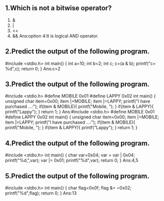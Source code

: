 ## 1.Which is not a bitwise operator?
1. &
2. |
3. <<
4. &&
Ans:option 4:It is logical AND operator.
## 2.Predict the output of the following program.
#include <stdio.h>
int main()
{
int a=10;
int b=2;
int c;
c=(a & b);
printf("c= %d",c);
return 0;
}
Ans:c=2
## 3.Predict the output of the following program.
#include <stdio.h>
#define MOBILE 0x01
#define LAPPY 0x02
int main()
{
unsigned char item=0x00;
item |=MOBILE;
item |=LAPPY;
printf("I have purchased ...:");
if(item & MOBILE){
printf("Mobile, ");
}
if(item & LAPPY){
printf("Lappy");
}
return 1;
}
Ans:#include <stdio.h>
#define MOBILE 0x01
#define LAPPY 0x02
int main()
{
unsigned char item=0x00;
item |=MOBILE;
item |=LAPPY;
printf("I have purchased ...:");
if(item & MOBILE){
printf("Mobile, ");
}
if(item & LAPPY){
printf("Lappy");
}
return 1;
}
## 4.Predict the output of the following program.
#include <stdio.h>
int main()
{
char var=0x04;
var = var | 0x04;
printf("%d,",var);
var |= 0x01;
printf("%d",var);
return 0;
}
Ans:4,5
## 5.Predict the output of the following program.
#include <stdio.h>
int main()
{
char flag=0x0f;
flag &= ~0x02;
printf("%d",flag);
return 0;
}
Ans:13
